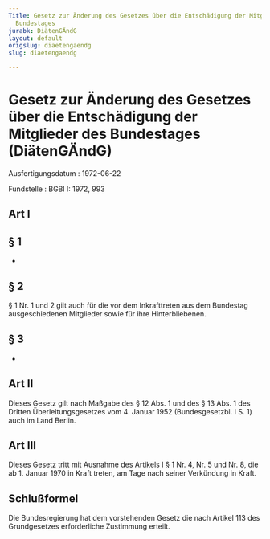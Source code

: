 ```yaml
---
Title: Gesetz zur Änderung des Gesetzes über die Entschädigung der Mitglieder des
  Bundestages
jurabk: DiätenGÄndG
layout: default
origslug: diaetengaendg
slug: diaetengaendg

---
```


# Gesetz zur Änderung des Gesetzes über die Entschädigung der Mitglieder des Bundestages (DiätenGÄndG)

Ausfertigungsdatum
:   1972-06-22

Fundstelle
:   BGBl I: 1972, 993



## Art I



## § 1

-


## § 2

§ 1 Nr. 1 und 2 gilt auch für die vor dem Inkrafttreten aus dem
Bundestag ausgeschiedenen Mitglieder sowie für ihre Hinterbliebenen.


## § 3

-


## Art II

Dieses Gesetz gilt nach Maßgabe des § 12 Abs. 1 und des § 13 Abs. 1
des Dritten Überleitungsgesetzes vom 4. Januar 1952 (Bundesgesetzbl. I
S. 1) auch im Land Berlin.


## Art III

Dieses Gesetz tritt mit Ausnahme des Artikels I § 1 Nr. 4, Nr. 5 und
Nr. 8, die ab 1. Januar 1970 in Kraft treten, am Tage nach seiner
Verkündung in Kraft.


## Schlußformel

Die Bundesregierung hat dem vorstehenden Gesetz die nach Artikel 113
des Grundgesetzes erforderliche Zustimmung erteilt.

